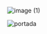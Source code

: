 ![image (1)](https://user-images.githubusercontent.com/83043304/127681128-be2e6b5c-9dc0-4c3b-b00e-e2bd8b049eaa.png)


![portada](https://user-images.githubusercontent.com/83043304/127672882-2db7f5c2-5de3-411f-a21c-e1b2b16a72b5.png)
